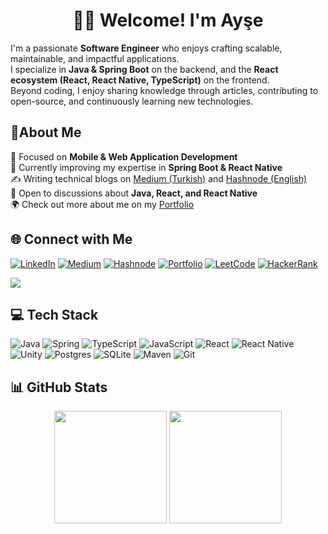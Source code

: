 <h1 align="center">👩‍💻 Welcome! I'm Ayşe</h1>

I'm a passionate **Software Engineer** who enjoys crafting scalable, maintainable, and impactful applications.  
I specialize in **Java & Spring Boot** on the backend, and the **React ecosystem (React, React Native, TypeScript)** on the frontend.  
Beyond coding, I enjoy sharing knowledge through articles, contributing to open-source, and continuously learning new technologies.  

## 💫About Me
🎯 Focused on **Mobile & Web Application Development**  
🌱 Currently improving my expertise in **Spring Boot & React Native**  
✍️ Writing technical blogs on [Medium (Turkish)](https://aysedemirel.medium.com/) and [Hashnode (English)](https://aysedemirel.hashnode.dev/)  
💬 Open to discussions about **Java, React, and React Native**  
🌍 Check out more about me on my [Portfolio](https://aysedemirel.github.io/)  

## 🌐 Connect with Me
[![LinkedIn](https://img.shields.io/badge/LinkedIn-0A66C2?style=for-the-badge&logo=linkedin&logoColor=white)](https://www.linkedin.com/in/ayse-demirel/)
[![Medium](https://img.shields.io/badge/Medium-12100E?style=for-the-badge&logo=medium&logoColor=white)](https://aysedemirel.medium.com/)
[![Hashnode](https://img.shields.io/badge/Hashnode-2962FF?style=for-the-badge&logo=hashnode&logoColor=white)](https://aysedemirel.hashnode.dev/)
[![Portfolio](https://img.shields.io/badge/Portfolio-8B0000?style=for-the-badge)](https://aysedemirel.github.io/)
[![LeetCode](https://img.shields.io/badge/LeetCode-FFA116?style=for-the-badge&logo=LeetCode&logoColor=black)](https://leetcode.com/aysedemirel/)
[![HackerRank](https://img.shields.io/badge/HackerRank-00EA64?style=for-the-badge&logo=HackerRank&logoColor=white)](https://www.hackerrank.com/aysedemirel)

<a  href="https://gist.github.com/aysedemirel">
<img src="https://gist-count.vercel.app/api?username=aysedemirel">
</a>

## 💻 Tech Stack
![Java](https://img.shields.io/badge/Java-ED8B00?style=for-the-badge&logo=openjdk&logoColor=white)
![Spring](https://img.shields.io/badge/Spring-6DB33F?style=for-the-badge&logo=spring&logoColor=white)
![TypeScript](https://img.shields.io/badge/TypeScript-007ACC?style=for-the-badge&logo=typescript&logoColor=white)
![JavaScript](https://img.shields.io/badge/JavaScript-F7DF1E?style=for-the-badge&logo=javascript&logoColor=black)
![React](https://img.shields.io/badge/React-20232A?style=for-the-badge&logo=react&logoColor=61DAFB)
![React Native](https://img.shields.io/badge/React%20Native-20232A?style=for-the-badge&logo=react&logoColor=61DAFB)
![Unity](https://img.shields.io/badge/Unity-000000?style=for-the-badge&logo=unity&logoColor=white)
![Postgres](https://img.shields.io/badge/PostgreSQL-316192?style=for-the-badge&logo=postgresql&logoColor=white)
![SQLite](https://img.shields.io/badge/SQLite-07405E?style=for-the-badge&logo=sqlite&logoColor=white)
![Maven](https://img.shields.io/badge/Maven-C71A36?style=for-the-badge&logo=apachemaven&logoColor=white)
![Git](https://img.shields.io/badge/Git-F05032?style=for-the-badge&logo=git&logoColor=white)


## 📊 GitHub Stats
<p align="center">
  <img height="180em" src="https://github-readme-stats.vercel.app/api?username=aysedemirel&show_icons=true&theme=radical&include_all_commits=true&count_private=true"/> 
  <img height="180em" src="https://github-readme-stats.vercel.app/api/top-langs?username=aysedemirel&show_icons=true&theme=radical&layout=compact"/>
</p>
